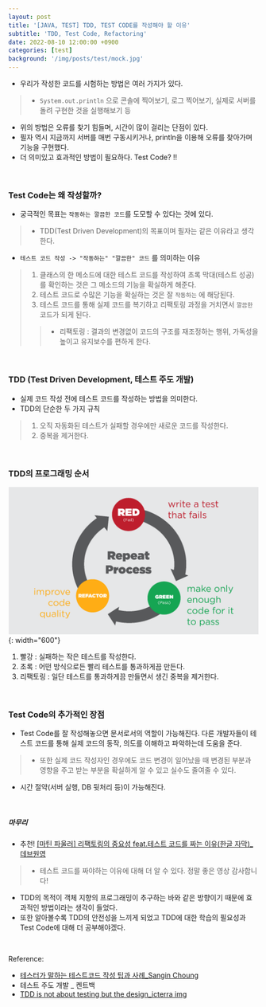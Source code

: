 ```yaml
---
layout: post
title: '[JAVA, TEST] TDD, TEST CODE를 작성해야 할 이유'
subtitle: 'TDD, Test Code, Refactoring'
date: 2022-08-10 12:00:00 +0900
categories: [test]
background: '/img/posts/test/mock.jpg'
---
```


- 우리가 작성한 코드를 시험하는 방법은 여러 가지가 있다.
> - `System.out.println` 으로 콘솔에 찍어보기, 로그 찍어보기, 실제로 서버를 돌려 구현한 것을 실행해보기 등
- 위의 방법은 오류를 찾기 힘들며, 시간이 많이 걸리는 단점이 있다.
- 필자 역시 지금까지 서버를 매번 구동시키거나, println을 이용해 오류를 찾아가며 기능을 구현했다.
- 더 의미있고 효과적인 방법이 필요하다. Test Code? !!

<br>

### Test Code는 왜 작성할까?
- 궁극적인 목표는 `작동하는 깔끔한 코드`를 도모할 수 있다는 것에 있다. 
> - TDD(Test Driven Development)의 목표이며 필자는 같은 이유라고 생각한다.
- `테스트 코드 작성 -> "작동하는" "깔끔한" 코드` 를 의미하는 이유
> 1. 클래스의 한 메소드에 대한 테스트 코드를 작성하여 초록 막대(테스트 성공)를 확인하는 것은 그 메소드의 기능을 확실하게 해준다.
> 2. 테스트 코드로 수많은 기능을 확실하는 것은 잘 `작동하는` 에 해당된다. 
> 3. 테스트 코드를 통해 실제 코드를 복기하고 리팩토링 과정을 거치면서 `깔끔한` 코드가 되게 된다.
> > - 리팩토링 : 결과의 변경없이 코드의 구조를 재조정하는 행위, 가독성을 높이고 유지보수를 편하게 한다. 

<br>

### TDD (Test Driven Development, 테스트 주도 개발)
- 실제 코드 작성 전에 테스트 코드를 작성하는 방법을 의미한다. 
- TDD의 단순한 두 가지 규칙
> 1. 오직 자동화된 테스트가 실패할 경우에만 새로운 코드를 작성한다.
> 2. 중복을 제거한다. 

<br>

### TDD의 프로그래밍 순서

![tdd](/img/posts/test/tdd.png){: width="600"}

1. 빨강 : 실패하는 작은 테스트를 작성한다.
2. 초록 : 어떤 방식으로든 빨리 테스트를 통과하게끔 만든다.
3. 리팩토링 : 일단 테스트를 통과하게끔 만들면서 생긴 중복을 제거한다.

<br>

### Test Code의 추가적인 장점
- Test Code를 잘 작성해놓으면 문서로서의 역할이 가능해진다. 다른 개발자들이 테스트 코드를 통해 실제 코드의 동작, 의도를 이해하고 파악하는데 도움을 준다.
> - 또한 실제 코드 작성자인 경우에도 코드 변경이 일어났을 때 변경된 부분과 영향을 주고 받는 부분을 확실하게 알 수 있고 실수도 줄여줄 수 있다. 
- 시간 절약(서버 실행, DB 뒷처리 등)이 가능해진다.

<br>

##### 마무리
- 추천! [[마틴 파울러] 리팩토링의 중요성 feat.테스트 코드를 짜는 이유(한글 자막)_데브원영](https://www.youtube.com/watch?v=mNPpfB8JSIU)
> - 테스트 코드를 짜야하는 이유에 대해 더 알 수 있다. 정말 좋은 영상 감사합니다!
- TDD의 목적이 객체 지향의 프로그래밍이 추구하는 바와 같은 방향이기 때문에 효과적인 방법이라는 생각이 들었다. 
- 또한 알아볼수록 TDD의 안전성을 느끼게 되었고 TDD에 대한 학습의 필요성과 Test Code에 대해 더 공부해야겠다. 

<br>

Reference:
- [테스터가 말하는 테스트코드 작성 팁과 사례_Sangin Choung](https://www.slideshare.net/genycho/ss-64153730)
- 테스트 주도 개발 _ 켄트백
- [TDD is not about testing but the design_icterra img](https://www.icterra.com/tdd-is-not-about-testing-but-the-design/)